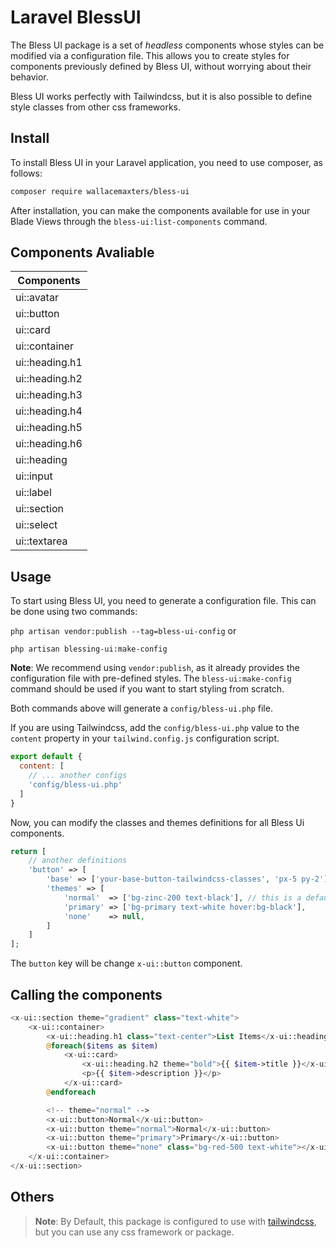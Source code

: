# Laravel BlessUI

The Bless UI package is a set of *headless* components whose styles can be modified via a configuration file. This allows you to create styles for components previously defined by Bless UI, without worrying about their behavior.

Bless UI works perfectly with Tailwindcss, but it is also possible to define style classes from other css frameworks.

## Install

To install Bless UI in your Laravel application, you need to use composer, as follows:

```bash
composer require wallacemaxters/bless-ui 
```

After installation, you can make the components available for use in your Blade Views through the `bless-ui:list-components` command.

## Components Avaliable


| Components     |
|----------------|
| ui::avatar     |
| ui::button     |
| ui::card       |
| ui::container  |
| ui::heading.h1 |
| ui::heading.h2 |
| ui::heading.h3 |
| ui::heading.h4 |
| ui::heading.h5 |
| ui::heading.h6 |
| ui::heading    |
| ui::input      |
| ui::label      |
| ui::section    |
| ui::select     |
| ui::textarea   |

## Usage

To start using Bless UI, you need to generate a configuration file. This can be done using two commands:

```php artisan vendor:publish --tag=bless-ui-config```
or

```php artisan blessing-ui:make-config```

**Note**: We recommend using `vendor:publish`, as it already provides the configuration file with pre-defined styles. The `bless-ui:make-config` command should be used if you want to start styling from scratch.

Both commands above will generate a `config/bless-ui.php` file.

If you are using Tailwindcss, add the `config/bless-ui.php` value to the `content` property in your `tailwind.config.js` configuration script.

```js
export default {
  content: [
    // ... another configs
    'config/bless-ui.php'
  ]
}
```

Now, you can modify the classes and themes definitions for all Bless Ui components.

```php
return [
    // another definitions
    'button' => [
        'base' => ['your-base-button-tailwindcss-classes', 'px-5 py-2'],
        'themes' => [
            'normal'  => ['bg-zinc-200 text-black'], // this is a default theme for all components
            'primary' => ['bg-primary text-white hover:bg-black'],
            'none'    => null,
        ]
    ]
];
```

The `button` key will be change `x-ui::button` component. 


## Calling the components

```php
<x-ui::section theme="gradient" class="text-white">
    <x-ui::container>
        <x-ui::heading.h1 class="text-center">List Items</x-ui::heading.h1>
        @foreach($items as $item)
            <x-ui::card>
                <x-ui::heading.h2 theme="bold">{{ $item->title }}</x-ui::heading.h2>
                <p>{{ $item->description }}</p>
            </x-ui::card>
        @endforeach

        <!-- theme="normal" -->
        <x-ui::button>Normal</x-ui::button>
        <x-ui::button theme="normal">Normal</x-ui::button>
        <x-ui::button theme="primary">Primary</x-ui::button>
        <x-ui::button theme="none" class="bg-red-500 text-white"></x-ui::button>
    </x-ui::container>
</x-ui::section>
```




## Others

> **Note**: By Default, this package is configured to use with [tailwindcss](https://tailwindcss.com/), but you can use any css framework or package.

